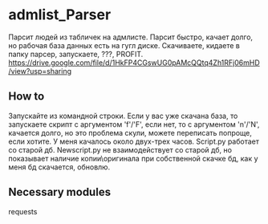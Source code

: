 # admlist_Parser
Парсит людей из табличек на адмлисте. Парсит быстро, качает долго, но рабочая база данных есть на гугл диске. Скачиваете, кидаете в папку парсер, запускаете, ???, PROFIT.
https://drive.google.com/file/d/1HkFP4CGswUG0pAMcQQtq4Zh1RFj06mHD/view?usp=sharing

How to
---
Запускайте из командной строки.
Если у вас уже скачана база, то запускаете скрипт с аргументом 'f'/'F', если нет, то с аргументом 'n'/'N', качается долго, но это проблема скули, можете переписать попроще, если хотите.
У меня качалось около двух-трех часов.
Script.py работает со старой дб.
Newscript.py не взаимодействует со старой дб, но показывает наличие копии\оригинала при собственной скачке бд, как у меня бд скачается, обновлю.

Necessary modules
---
requests
